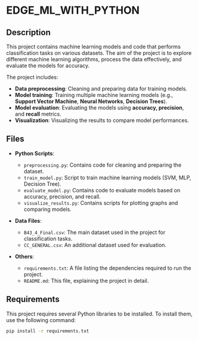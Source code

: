 # EDGE_ML_WITH_PYTHON

## Description
This project contains machine learning models and code that performs classification tasks on various datasets. The aim of the project is to explore different machine learning algorithms, process the data effectively, and evaluate the models for accuracy.

The project includes:
- **Data preprocessing**: Cleaning and preparing data for training models.
- **Model training**: Training multiple machine learning models (e.g., **Support Vector Machine**, **Neural Networks**, **Decision Trees**).
- **Model evaluation**: Evaluating the models using **accuracy, precision**, and **recall** metrics.
- **Visualization**: Visualizing the results to compare model performances.

## Files
- **Python Scripts**:
  - `preprocessing.py`: Contains code for cleaning and preparing the dataset.
  - `train_model.py`: Script to train machine learning models (SVM, MLP, Decision Tree).
  - `evaluate_model.py`: Contains code to evaluate models based on accuracy, precision, and recall.
  - `visualize_results.py`: Contains scripts for plotting graphs and comparing models.
  
- **Data Files**:
  - `B43_4_Final.csv`: The main dataset used in the project for classification tasks.
  - `CC_GENERAL.csv`: An additional dataset used for evaluation.
  
- **Others**:
  - `requirements.txt`: A file listing the dependencies required to run the project.
  - `README.md`: This file, explaining the project in detail.
  
## Requirements
This project requires several Python libraries to be installed. To install them, use the following command:
```bash
pip install -r requirements.txt

